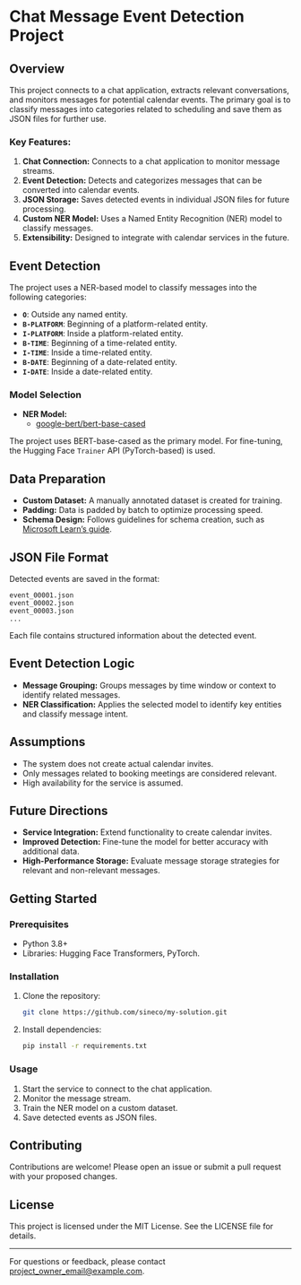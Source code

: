 # Chat Message Event Detection Project

## Overview
This project connects to a chat application, extracts relevant conversations, and monitors messages for potential calendar events. The primary goal is to classify messages into categories related to scheduling and save them as JSON files for further use.

### Key Features:
1. **Chat Connection:** Connects to a chat application to monitor message streams.
2. **Event Detection:** Detects and categorizes messages that can be converted into calendar events.
3. **JSON Storage:** Saves detected events in individual JSON files for future processing.
4. **Custom NER Model:** Uses a Named Entity Recognition (NER) model to classify messages.
5. **Extensibility:** Designed to integrate with calendar services in the future.

## Event Detection
The project uses a NER-based model to classify messages into the following categories:

- **`O`**: Outside any named entity.
- **`B-PLATFORM`**: Beginning of a platform-related entity.
- **`I-PLATFORM`**: Inside a platform-related entity.
- **`B-TIME`**: Beginning of a time-related entity.
- **`I-TIME`**: Inside a time-related entity.
- **`B-DATE`**: Beginning of a date-related entity.
- **`I-DATE`**: Inside a date-related entity.

### Model Selection
- **NER Model:**
  - [google-bert/bert-base-cased](https://huggingface.co/google-bert/bert-base-cased)

The project uses BERT-base-cased as the primary model. For fine-tuning, the Hugging Face `Trainer` API (PyTorch-based) is used.

## Data Preparation
- **Custom Dataset:** A manually annotated dataset is created for training.
- **Padding:** Data is padded by batch to optimize processing speed.
- **Schema Design:** Follows guidelines for schema creation, such as [Microsoft Learn’s guide](https://learn.microsoft.com/en-us/azure/ai-services/).

## JSON File Format
Detected events are saved in the format:
```
event_00001.json
event_00002.json
event_00003.json
...
```
Each file contains structured information about the detected event.

## Event Detection Logic
- **Message Grouping:** Groups messages by time window or context to identify related messages.
- **NER Classification:** Applies the selected model to identify key entities and classify message intent.

## Assumptions
- The system does not create actual calendar invites.
- Only messages related to booking meetings are considered relevant.
- High availability for the service is assumed.

## Future Directions
- **Service Integration:** Extend functionality to create calendar invites.
- **Improved Detection:** Fine-tune the model for better accuracy with additional data.
- **High-Performance Storage:** Evaluate message storage strategies for relevant and non-relevant messages.

## Getting Started
### Prerequisites
- Python 3.8+
- Libraries: Hugging Face Transformers, PyTorch.

### Installation
1. Clone the repository:
    ```bash
    git clone https://github.com/sineco/my-solution.git
    ```
2. Install dependencies:
    ```bash
    pip install -r requirements.txt
    ```

### Usage
1. Start the service to connect to the chat application.
2. Monitor the message stream.
3. Train the NER model on a custom dataset.
4. Save detected events as JSON files.

## Contributing
Contributions are welcome! Please open an issue or submit a pull request with your proposed changes.

## License
This project is licensed under the MIT License. See the LICENSE file for details.

---

For questions or feedback, please contact [project_owner_email@example.com](mailto:project_owner_email@example.com).


